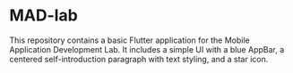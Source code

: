 # MAD-lab
This repository contains a basic Flutter application for the Mobile Application Development Lab. It includes a simple UI with a blue AppBar, a centered self-introduction paragraph with text styling, and a star icon.
